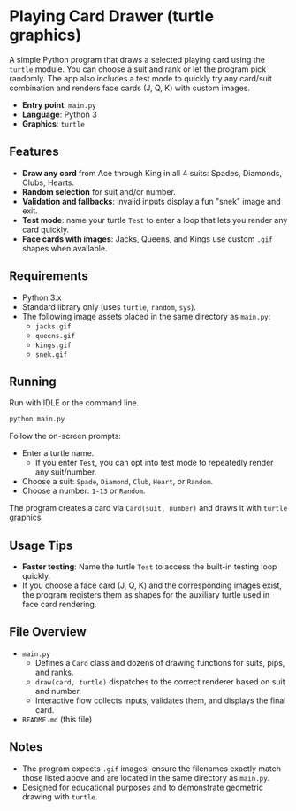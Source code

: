 # Playing Card Drawer (turtle graphics)

A simple Python program that draws a selected playing card using the `turtle` module. You can choose a suit and rank or let the program pick randomly. The app also includes a test mode to quickly try any card/suit combination and renders face cards (J, Q, K) with custom images.

- **Entry point**: `main.py`
- **Language**: Python 3
- **Graphics**: `turtle`

## Features
- **Draw any card** from Ace through King in all 4 suits: Spades, Diamonds, Clubs, Hearts.
- **Random selection** for suit and/or number.
- **Validation and fallbacks**: invalid inputs display a fun "snek" image and exit.
- **Test mode**: name your turtle `Test` to enter a loop that lets you render any card quickly.
- **Face cards with images**: Jacks, Queens, and Kings use custom `.gif` shapes when available.

## Requirements
- Python 3.x
- Standard library only (uses `turtle`, `random`, `sys`).
- The following image assets placed in the same directory as `main.py`:
  - `jacks.gif`
  - `queens.gif`
  - `kings.gif`
  - `snek.gif`

## Running
Run with IDLE or the command line.

```bash
python main.py
```

Follow the on-screen prompts:
- Enter a turtle name.
  - If you enter `Test`, you can opt into test mode to repeatedly render any suit/number.
- Choose a suit: `Spade`, `Diamond`, `Club`, `Heart`, or `Random`.
- Choose a number: `1-13` or `Random`.

The program creates a card via `Card(suit, number)` and draws it with `turtle` graphics.

## Usage Tips
- **Faster testing**: Name the turtle `Test` to access the built-in testing loop quickly.
- If you choose a face card (J, Q, K) and the corresponding images exist, the program registers them as shapes for the auxiliary turtle used in face card rendering.

## File Overview
- `main.py`
  - Defines a `Card` class and dozens of drawing functions for suits, pips, and ranks.
  - `draw(card, turtle)` dispatches to the correct renderer based on suit and number.
  - Interactive flow collects inputs, validates them, and displays the final card.
- `README.md` (this file)

## Notes
- The program expects `.gif` images; ensure the filenames exactly match those listed above and are located in the same directory as `main.py`.
- Designed for educational purposes and to demonstrate geometric drawing with `turtle`.
